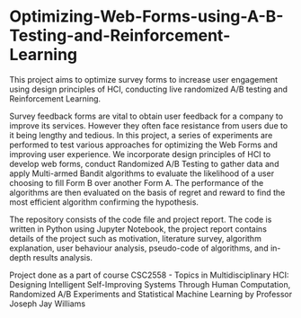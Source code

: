 # Optimizing-Web-Forms-using-A-B-Testing-and-Reinforcement-Learning
This project aims to optimize survey forms to increase user engagement using design principles of HCI, conducting live randomized A/B testing and Reinforcement Learning.

Survey feedback forms are vital to obtain user feedback for a company to improve its services. However they often face resistance from users due to it being lengthy and tedious. In this project, a series of experiments are performed to test various approaches for optimizing the Web Forms and improving user experience. We incorporate design principles of HCI to develop web forms, conduct Randomized A/B Testing to gather data and apply Multi-armed Bandit algorithms to evaluate the likelihood of a user choosing to fill Form B over another Form A. The performance of the algorithms are then evaluated on the basis of regret and reward to find the most efficient algorithm confirming the hypothesis.

The repository consists of the code file and project report. The code is written in Python using Jupyter Notebook, the project report contains details of the project such as motivation, literature survey, algorithm explanation, user behaviour analysis, pseudo-code of algorithms, and in-depth results analysis. 

Project done as a part of course CSC2558 - Topics in Multidisciplinary HCI: Designing Intelligent Self-Improving Systems Through Human Computation, Randomized A/B Experiments and Statistical Machine Learning by Professor Joseph Jay Williams
